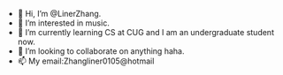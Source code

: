 - 👋 Hi, I’m @LinerZhang.
- 👀 I’m interested in music.
- 🌱 I’m currently learning CS at CUG and I am an undergraduate student now.
- 💞️ I’m looking to collaborate on anything haha.
- 📫 My email:Zhangliner0105@hotmail

<!---
LinerZhang/LinerZhang is a ✨ special ✨ repository because its `README.md` (this file) appears on your GitHub profile.
You can click the Preview link to take a look at your changes.
--->
